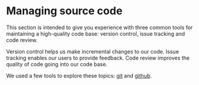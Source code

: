 # Managing source code

This section is intended to give you experience with three common tools for maintaining a high-quality code base: version control, issue tracking and code review.

Version control helps us make incremental changes to our code. Issue tracking enables our users to provide feedback. Code review improves the quality of code going into our code base.

We used a few tools to explore these topics: [git](http://git-scm.com/) and [github](https://github.com/).
